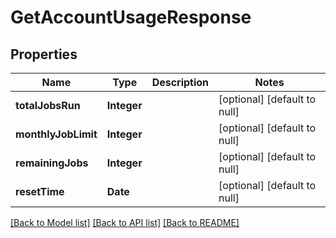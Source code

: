 # GetAccountUsageResponse
## Properties

| Name | Type | Description | Notes |
|------------ | ------------- | ------------- | -------------|
| **totalJobsRun** | **Integer** |  | [optional] [default to null] |
| **monthlyJobLimit** | **Integer** |  | [optional] [default to null] |
| **remainingJobs** | **Integer** |  | [optional] [default to null] |
| **resetTime** | **Date** |  | [optional] [default to null] |

[[Back to Model list]](../README.md#documentation-for-models) [[Back to API list]](../README.md#documentation-for-api-endpoints) [[Back to README]](../README.md)

